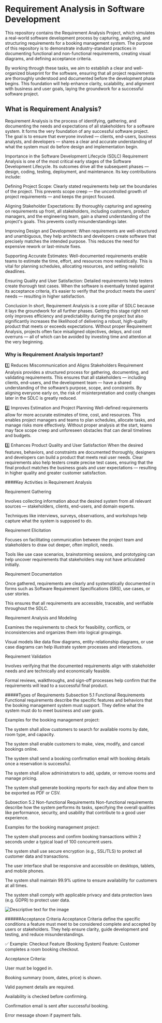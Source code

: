 # Requirement Analysis in Software Development

This repository contains the Requirement Analysis Project, which simulates a real-world software development process by capturing, analyzing, and structuring requirements for a booking management system. The purpose of this repository is to demonstrate industry-standard practices in documenting functional and non-functional requirements, creating visual diagrams, and defining acceptance criteria.

By working through these tasks, we aim to establish a clear and well-organized blueprint for the software, ensuring that all project requirements are thoroughly understood and documented before the development phase begins. This foundation will help enhance clarity, scalability, and alignment with business and user goals, laying the groundwork for a successful software project.

## What is Requirement Analysis?

Requirement Analysis is the process of identifying, gathering, and documenting the needs and expectations of all stakeholders for a software system. It forms the very foundation of any successful software project. The goal is to ensure that everyone involved — clients, end-users, business analysts, and developers — shares a clear and accurate understanding of what the system must do before design and implementation begin.

Importance in the Software Development Lifecycle (SDLC)
Requirement Analysis is one of the most critical early stages of the Software Development Lifecycle. Its outcomes drive all the subsequent phases — design, coding, testing, deployment, and maintenance. Its key contributions include:

Defining Project Scope:
Clearly stated requirements help set the boundaries of the project. This prevents scope creep — the uncontrolled growth of project requirements — and keeps the project focused.

Aligning Stakeholder Expectations:
By thoroughly capturing and agreeing on requirements up front, all stakeholders, including customers, product managers, and the engineering team, gain a shared understanding of the project's goals. This prevents costly misunderstandings later.

Improving Design and Development:
When requirements are well-structured and unambiguous, they help architects and developers create software that precisely matches the intended purpose. This reduces the need for expensive rework or last-minute fixes.

Supporting Accurate Estimates:
Well-documented requirements enable teams to estimate the time, effort, and resources more realistically. This is vital for planning schedules, allocating resources, and setting realistic deadlines.

Ensuring Quality and User Satisfaction:
Detailed requirements help testers create thorough test cases. When the software is eventually tested against its acceptance criteria, it’s easier to verify that the product meets the users’ needs — resulting in higher satisfaction.

Conclusion
In short, Requirement Analysis is a core pillar of SDLC because it lays the groundwork for all further phases. Getting this stage right not only improves efficiency and predictability during the project but also significantly increases the likelihood of delivering a robust, high-quality product that meets or exceeds expectations. Without proper Requirement Analysis, projects often face misaligned objectives, delays, and cost overruns — all of which can be avoided by investing time and attention at the very beginning.

### Why is Requirement Analysis Important?

1️⃣ Reduces Miscommunication and Aligns Stakeholders
Requirement Analysis provides a structured process for gathering, documenting, and validating requirements. This ensures that all stakeholders — including clients, end-users, and the development team — have a shared understanding of the software’s purpose, scope, and constraints. By aligning everyone early on, the risk of misinterpretation and costly changes later in the SDLC is greatly reduced.

2️⃣ Improves Estimation and Project Planning
Well-defined requirements allow for more accurate estimates of time, cost, and resources. This enables project managers and teams to plan schedules, allocate tasks, and manage risks more effectively. Without proper analysis at the start, teams may face scope creep and unforeseen obstacles that can derail timelines and budgets.

3️⃣ Enhances Product Quality and User Satisfaction
When the desired features, behaviors, and constraints are documented thoroughly, designers and developers can build a product that meets real user needs. Clear requirements also help testers create precise test cases, ensuring that the final product matches the business goals and user expectations — resulting in higher quality and greater customer satisfaction.

####Key Activities in Requirement Analysis

Requirement Gathering

Involves collecting information about the desired system from all relevant sources — stakeholders, clients, end-users, and domain experts.

Techniques like interviews, surveys, observations, and workshops help capture what the system is supposed to do.

Requirement Elicitation

Focuses on facilitating communication between the project team and stakeholders to draw out deeper, often implicit, needs.

Tools like use case scenarios, brainstorming sessions, and prototyping can help uncover requirements that stakeholders may not have articulated initially.

Requirement Documentation

Once gathered, requirements are clearly and systematically documented in forms such as Software Requirement Specifications (SRS), use cases, or user stories.

This ensures that all requirements are accessible, traceable, and verifiable throughout the SDLC.

Requirement Analysis and Modeling

Examines the requirements to check for feasibility, conflicts, or inconsistencies and organizes them into logical groupings.

Visual models like data flow diagrams, entity-relationship diagrams, or use case diagrams can help illustrate system processes and interactions.

Requirement Validation

Involves verifying that the documented requirements align with stakeholder needs and are technically and economically feasible.

Formal reviews, walkthroughs, and sign-off processes help confirm that the requirements will lead to a successful final product.

#####Types of Requirements
 Subsection 5.1
Functional Requirements
Functional requirements describe the specific features and behaviors that the booking management system must support. They define what the system must do to meet business and user goals.

Examples for the booking management project:

The system shall allow customers to search for available rooms by date, room type, and capacity.

The system shall enable customers to make, view, modify, and cancel bookings online.

The system shall send a booking confirmation email with booking details once a reservation is successful.

The system shall allow administrators to add, update, or remove rooms and manage pricing.

The system shall generate booking reports for each day and allow them to be exported as PDF or CSV.


  Subsection 5.2
Non-functional Requirements
Non-functional requirements describe how the system performs its tasks, specifying the overall qualities like performance, security, and usability that contribute to a good user experience.

Examples for the booking management project:

The system shall process and confirm booking transactions within 2 seconds under a typical load of 100 concurrent users.

The system shall use secure encryption (e.g., SSL/TLS) to protect all customer data and transactions.

The user interface shall be responsive and accessible on desktops, tablets, and mobile phones.

The system shall maintain 99.9% uptime to ensure availability for customers at all times.

The system shall comply with applicable privacy and data protection laws (e.g. GDPR) to protect user data.

![Descriptive text for the image](alx-booking-uc.png)

######Acceptance Criteria
Acceptance Criteria define the specific conditions a feature must meet to be considered complete and accepted by users or stakeholders. They help ensure clarity, guide development and testing, and reduce misunderstandings.

✅ Example: Checkout Feature (Booking System)
Feature: Customer completes a room booking checkout.

Acceptance Criteria:

User must be logged in.

Booking summary (room, dates, price) is shown.

Valid payment details are required.

Availability is checked before confirming.

Confirmation email is sent after successful booking.

Error message shown if payment fails.

